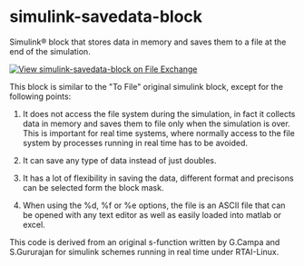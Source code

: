 # simulink-savedata-block
Simulink&reg; block that stores data in memory and saves them to a file at the end of the simulation.

[![View simulink-savedata-block on File Exchange](https://www.mathworks.com/matlabcentral/images/matlab-file-exchange.svg)](https://www.mathworks.com/matlabcentral/fileexchange/9986-simulink-savedata-block)

This block is similar to the "To File" original simulink block, except for the following points:

1) It does not access the file system during the simulation, in fact it collects data in memory and saves them to file only when the simulation is over. This is important for real time systems, where normally access to the file system by processes running in real time has to be avoided.

2) It can save any type of data instead of just doubles.

3) It has a lot of flexibility in saving the data, different format and precisons can be selected form the block mask.

4) When using the %d, %f or %e options, the file is an ASCII file that can be opened with any text editor as well as easily loaded into matlab or excel.

This code is derived from an original s-function written by G.Campa and S.Gururajan for simulink schemes running in real time under RTAI-Linux.
